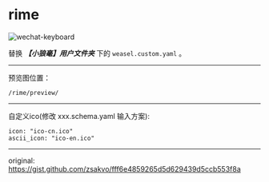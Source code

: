 # rime
![wechat-keyboard](https://raw.githubusercontent.com/nobodysclown/rime-wechat-keyboard/main/wechat-keyboard.png)

替换 ***【小狼毫】用户文件夹*** 下的 `weasel.custom.yaml` 。


---

预览图位置：
```
/rime/preview/
```
---

自定义ico(修改 xxx.schema.yaml 输入方案):
```
icon: "ico-cn.ico"
ascii_icon: "ico-en.ico"
```

---

original: https://gist.github.com/zsakvo/fff6e4859265d5d629439d5ccb553f8a
